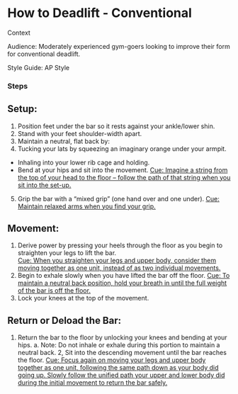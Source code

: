 # How to Deadlift - Conventional 

Context

Audience: Moderately experienced gym-goers looking to improve their form for conventional deadlift. 

Style Guide: AP Style

### Steps

## Setup: 
1. Position feet under the bar so it rests against your ankle/lower shin.
2. Stand with your feet shoulder-width apart.
3. Maintain a neutral, flat back by:
4. Tucking your lats by squeezing an imaginary orange under your armpit. 
- Inhaling into your lower rib cage and holding.
- Bend at your hips and sit into the movement. 
	<ins>Cue<ins/>: Imagine a string from the top of your head to the floor – follow the path of that string when you sit into the set-up.
5. Grip the bar with a “mixed grip” (one hand over and one under). 
	<ins>Cue:<ins/> Maintain relaxed arms when you find your grip. 

## Movement: 
1. Derive power by pressing your heels through the floor as you begin to straighten your legs to lift the bar.  
	<ins>Cue<ins/>: When you straighten your legs and upper body, consider them moving together as one unit, instead of as two individual movements. 
2. Begin to exhale slowly when you have lifted the bar off the floor. 
	<ins>Cue<ins/>: To maintain a neutral back position, hold your breath in until the full weight of the bar is off the floor. 
3. Lock your knees at the top of the movement.

## Return or Deload the Bar: 
1. Return the bar to the floor by unlocking your knees and bending at your hips. 
  a. Note: Do not inhale or exhale during this portion to maintain a neutral back.
2, Sit into the descending movement until the bar reaches the floor.
		<ins>Cue<ins/>: Focus again on moving your legs and upper body together as one unit, following the same path down as your body did going up. Slowly follow the unified path your upper and lower body did during the initial movement to return the bar safely. 

